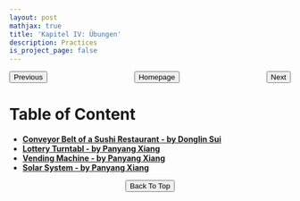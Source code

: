 ```yaml
---
layout: post
mathjax: true
title: 'Kapitel IV: Übungen'
description: Practices
is_project_page: false
---
```



<p style="text-align:center;">
<button type="button" onclick="window.location.href='index.html';">Homepage</button>
<span style="float:left;"><button type="button" onclick="window.location.href='KapIII.html';">Previous</button></span>
<span style="float:right;"><button type="button" onclick="alert('This is the last chapter!')">Next</button></span>
</p>

# **Table of Content**

* [**Conveyor Belt of a Sushi Restaurant - by Donglin Sui**](übung01_SushiBelt.html)
* [**Lottery Turntabl - by Panyang Xiang**](übung02_lotteryTurntable.html)
* [**Vending Machine - by Panyang Xiang**](übung03_vendingMachine.html)
* [**Solar System - by Panyang Xiang**](übung04_solarSystem.html)


<p style="text-align:center;">
<button type="button" onclick="window.location.href='#top';">Back To Top</button>
<p>
